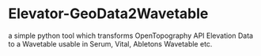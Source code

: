 # Elevator-GeoData2Wavetable
a simple python tool which transforms OpenTopography API Elevation Data to a Wavetable usable in Serum, Vital, Abletons Wavetable etc.
